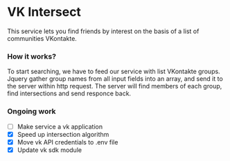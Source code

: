 # VK Intersect
This service lets you find friends by interest on the basis of a list of communities VKontakte.

### How it works?
To start searching, we have to feed our service with list VKontakte groups. Jquery gather group names from all input fields into an array, and send it to the server within http request. The server will find members of each group, find intersections and send responce back.

### Ongoing work
- [ ] Make service a vk application
- [x] Speed up intersection algorithm
- [x] Move vk API credentials to .env file 
- [x] Update vk sdk module